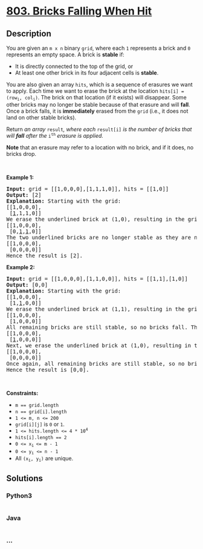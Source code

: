# [803. Bricks Falling When Hit](https://leetcode.com/problems/bricks-falling-when-hit)



## Description

<p>You are given an <code>m x n</code> binary <code>grid</code>, where each <code>1</code> represents a brick and <code>0</code> represents an empty space. A brick is <strong>stable</strong> if:</p>

<ul>
	<li>It is directly connected to the top of the grid, or</li>
	<li>At least one other brick in its four adjacent cells is <strong>stable</strong>.</li>
</ul>

<p>You are also given an array <code>hits</code>, which is a sequence of erasures we want to apply. Each time we want to erase the brick at the location <code>hits[i] = (row<sub>i</sub>, col<sub>i</sub>)</code>. The brick on that location&nbsp;(if it exists) will disappear. Some other bricks may no longer be stable because of that erasure and will <strong>fall</strong>. Once a brick falls, it is <strong>immediately</strong> erased from the <code>grid</code> (i.e., it does not land on other stable bricks).</p>

<p>Return <em>an array </em><code>result</code><em>, where each </em><code>result[i]</code><em> is the number of bricks that will <strong>fall</strong> after the </em><code>i<sup>th</sup></code><em> erasure is applied.</em></p>

<p><strong>Note</strong> that an erasure may refer to a location with no brick, and if it does, no bricks drop.</p>

<p>&nbsp;</p>
<p><strong>Example 1:</strong></p>

<pre>
<strong>Input:</strong> grid = [[1,0,0,0],[1,1,1,0]], hits = [[1,0]]
<strong>Output:</strong> [2]
<strong>Explanation: </strong>Starting with the grid:
[[1,0,0,0],
 [<u>1</u>,1,1,0]]
We erase the underlined brick at (1,0), resulting in the grid:
[[1,0,0,0],
 [0,<u>1</u>,<u>1</u>,0]]
The two underlined bricks are no longer stable as they are no longer connected to the top nor adjacent to another stable brick, so they will fall. The resulting grid is:
[[1,0,0,0],
 [0,0,0,0]]
Hence the result is [2].
</pre>

<p><strong>Example 2:</strong></p>

<pre>
<strong>Input:</strong> grid = [[1,0,0,0],[1,1,0,0]], hits = [[1,1],[1,0]]
<strong>Output:</strong> [0,0]
<strong>Explanation: </strong>Starting with the grid:
[[1,0,0,0],
 [1,<u>1</u>,0,0]]
We erase the underlined brick at (1,1), resulting in the grid:
[[1,0,0,0],
 [1,0,0,0]]
All remaining bricks are still stable, so no bricks fall. The grid remains the same:
[[1,0,0,0],
 [<u>1</u>,0,0,0]]
Next, we erase the underlined brick at (1,0), resulting in the grid:
[[1,0,0,0],
 [0,0,0,0]]
Once again, all remaining bricks are still stable, so no bricks fall.
Hence the result is [0,0].
</pre>

<p>&nbsp;</p>
<p><strong>Constraints:</strong></p>

<ul>
	<li><code>m == grid.length</code></li>
	<li><code>n == grid[i].length</code></li>
	<li><code>1 &lt;= m, n &lt;= 200</code></li>
	<li><code>grid[i][j]</code> is <code>0</code> or <code>1</code>.</li>
	<li><code>1 &lt;= hits.length &lt;= 4 * 10<sup>4</sup></code></li>
	<li><code>hits[i].length == 2</code></li>
	<li><code>0 &lt;= x<sub>i&nbsp;</sub>&lt;= m - 1</code></li>
	<li><code>0 &lt;=&nbsp;y<sub>i</sub> &lt;= n - 1</code></li>
	<li>All <code>(x<sub>i</sub>, y<sub>i</sub>)</code> are unique.</li>
</ul>


## Solutions

<!-- tabs:start -->

### **Python3**

```python

```

### **Java**

```java

```

### **...**

```

```

<!-- tabs:end -->
